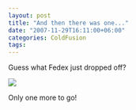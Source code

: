 ```yaml
---
layout: post
title: "And then there was one..."
date: "2007-11-29T16:11:00+06:00"
categories: ColdFusion 
tags: 
---
```


Guess what Fedex just dropped off?

<img src="https://static.raymondcamden.com/images/DSC01823.jpg">

Only one more to go!